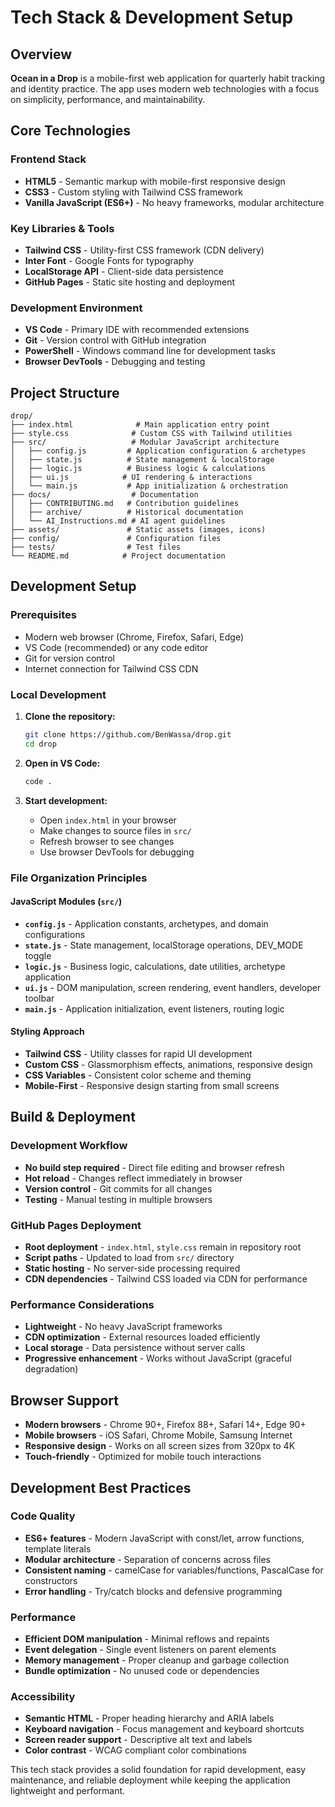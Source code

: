 # Tech Stack & Development Setup

## Overview

**Ocean in a Drop** is a mobile-first web application for quarterly habit tracking and identity practice. The app uses modern web technologies with a focus on simplicity, performance, and maintainability.

## Core Technologies

### Frontend Stack
- **HTML5** - Semantic markup with mobile-first responsive design
- **CSS3** - Custom styling with Tailwind CSS framework
- **Vanilla JavaScript (ES6+)** - No heavy frameworks, modular architecture

### Key Libraries & Tools
- **Tailwind CSS** - Utility-first CSS framework (CDN delivery)
- **Inter Font** - Google Fonts for typography
- **LocalStorage API** - Client-side data persistence
- **GitHub Pages** - Static site hosting and deployment

### Development Environment
- **VS Code** - Primary IDE with recommended extensions
- **Git** - Version control with GitHub integration
- **PowerShell** - Windows command line for development tasks
- **Browser DevTools** - Debugging and testing

## Project Structure

```
drop/
├── index.html              # Main application entry point
├── style.css              # Custom CSS with Tailwind utilities
├── src/                   # Modular JavaScript architecture
│   ├── config.js         # Application configuration & archetypes
│   ├── state.js          # State management & localStorage
│   ├── logic.js          # Business logic & calculations
│   ├── ui.js            # UI rendering & interactions
│   └── main.js           # App initialization & orchestration
├── docs/                  # Documentation
│   ├── CONTRIBUTING.md   # Contribution guidelines
│   ├── archive/          # Historical documentation
│   └── AI_Instructions.md # AI agent guidelines
├── assets/               # Static assets (images, icons)
├── config/               # Configuration files
├── tests/                # Test files
└── README.md            # Project documentation
```

## Development Setup

### Prerequisites
- Modern web browser (Chrome, Firefox, Safari, Edge)
- VS Code (recommended) or any code editor
- Git for version control
- Internet connection for Tailwind CSS CDN

### Local Development
1. **Clone the repository:**
   ```bash
   git clone https://github.com/BenWassa/drop.git
   cd drop
   ```

2. **Open in VS Code:**
   ```bash
   code .
   ```

3. **Start development:**
   - Open `index.html` in your browser
   - Make changes to source files in `src/`
   - Refresh browser to see changes
   - Use browser DevTools for debugging

### File Organization Principles

#### JavaScript Modules (`src/`)
- **`config.js`** - Application constants, archetypes, and domain configurations
- **`state.js`** - State management, localStorage operations, DEV_MODE toggle
- **`logic.js`** - Business logic, calculations, date utilities, archetype application
- **`ui.js`** - DOM manipulation, screen rendering, event handlers, developer toolbar
- **`main.js`** - Application initialization, event listeners, routing logic

#### Styling Approach
- **Tailwind CSS** - Utility classes for rapid UI development
- **Custom CSS** - Glassmorphism effects, animations, responsive design
- **CSS Variables** - Consistent color scheme and theming
- **Mobile-First** - Responsive design starting from small screens

## Build & Deployment

### Development Workflow
- **No build step required** - Direct file editing and browser refresh
- **Hot reload** - Changes reflect immediately in browser
- **Version control** - Git commits for all changes
- **Testing** - Manual testing in multiple browsers

### GitHub Pages Deployment
- **Root deployment** - `index.html`, `style.css` remain in repository root
- **Script paths** - Updated to load from `src/` directory
- **Static hosting** - No server-side processing required
- **CDN dependencies** - Tailwind CSS loaded via CDN for performance

### Performance Considerations
- **Lightweight** - No heavy JavaScript frameworks
- **CDN optimization** - External resources loaded efficiently
- **Local storage** - Data persistence without server calls
- **Progressive enhancement** - Works without JavaScript (graceful degradation)

## Browser Support

- **Modern browsers** - Chrome 90+, Firefox 88+, Safari 14+, Edge 90+
- **Mobile browsers** - iOS Safari, Chrome Mobile, Samsung Internet
- **Responsive design** - Works on all screen sizes from 320px to 4K
- **Touch-friendly** - Optimized for mobile touch interactions

## Development Best Practices

### Code Quality
- **ES6+ features** - Modern JavaScript with const/let, arrow functions, template literals
- **Modular architecture** - Separation of concerns across files
- **Consistent naming** - camelCase for variables/functions, PascalCase for constructors
- **Error handling** - Try/catch blocks and defensive programming

### Performance
- **Efficient DOM manipulation** - Minimal reflows and repaints
- **Event delegation** - Single event listeners on parent elements
- **Memory management** - Proper cleanup and garbage collection
- **Bundle optimization** - No unused code or dependencies

### Accessibility
- **Semantic HTML** - Proper heading hierarchy and ARIA labels
- **Keyboard navigation** - Focus management and keyboard shortcuts
- **Screen reader support** - Descriptive alt text and labels
- **Color contrast** - WCAG compliant color combinations

This tech stack provides a solid foundation for rapid development, easy maintenance, and reliable deployment while keeping the application lightweight and performant.